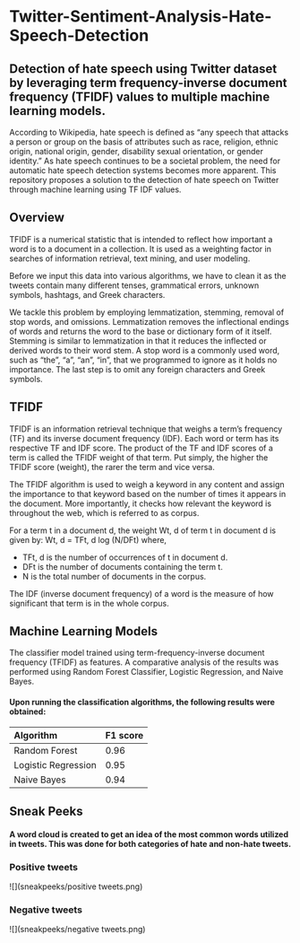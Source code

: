 # Twitter-Sentiment-Analysis-Hate-Speech-Detection
## Detection of hate speech using Twitter dataset by leveraging term frequency-inverse document frequency (TFIDF) values to multiple machine learning models.

According to Wikipedia, hate speech is defined as “any speech that attacks a person or group on the basis of attributes such as race, religion, ethnic origin, national origin, gender, disability sexual orientation, or gender identity.” As hate speech continues to be a societal problem, the need for automatic hate speech detection systems becomes more apparent. This repository proposes a solution to the detection of hate speech on Twitter through machine learning using TF IDF values.

## Overview
TFIDF is a numerical statistic that is intended to reflect how important a word is to a document in a collection. It is used as a weighting factor in searches of information retrieval, text mining, and user modeling.

Before we input this data into various algorithms, we have to clean it as the tweets contain many different tenses, grammatical errors, unknown symbols, hashtags, and Greek characters.

We tackle this problem by employing lemmatization, stemming, removal of stop words, and omissions. Lemmatization removes the inflectional endings of words and returns the word to the base or dictionary form of it itself. Stemming is similar to lemmatization in that it reduces the inflected or derived words to their word stem. A stop word is a commonly used word, such as “the”, “a”, “an”, “in”, that we programmed to ignore as it holds no importance. The last step is to omit any foreign characters and Greek symbols.

## TFIDF
TFIDF is an information retrieval technique that weighs a term’s frequency (TF) and its inverse document frequency (IDF). Each word or term has its respective TF and IDF score. The product of the TF and IDF scores of a term is called the TFIDF weight of that term. Put simply, the higher the TFIDF score (weight), the rarer the term and vice versa.

The TFIDF algorithm is used to weigh a keyword in any content and assign the importance to that keyword based on the number of times it appears in the document. More importantly, it checks how relevant the keyword is throughout the web, which is referred to as corpus.

For a term t in a document d, the weight Wt, d of term t in document d is given by:
Wt, d = TFt, d log (N/DFt) where,

* TFt, d is the number of occurrences of t in document d.<br>
* DFt is the number of documents containing the term t.<br>
* N is the total number of documents in the corpus.<br>

The IDF (inverse document frequency) of a word is the measure of how significant that term is in the whole corpus.

## Machine Learning Models
The classifier model trained using term-frequency-inverse document frequency (TFIDF) as features. A comparative analysis of the results was performed using Random Forest Classifier, Logistic Regression, and Naive Bayes.

#### Upon running the classification algorithms, the following results were obtained:
| Algorithm             | F1 score |
| :------------------   | :--------|
| Random Forest         | 0.96     |
| Logistic Regression   | 0.95     |
| Naive Bayes           | 0.94     |

## Sneak Peeks
#### A word cloud is created to get an idea of the most common words utilized in tweets. This was done for both categories of hate and non-hate tweets.

### Positive tweets
![](sneakpeeks/positive tweets.png)

### Negative tweets
![](sneakpeeks/negative tweets.png)



